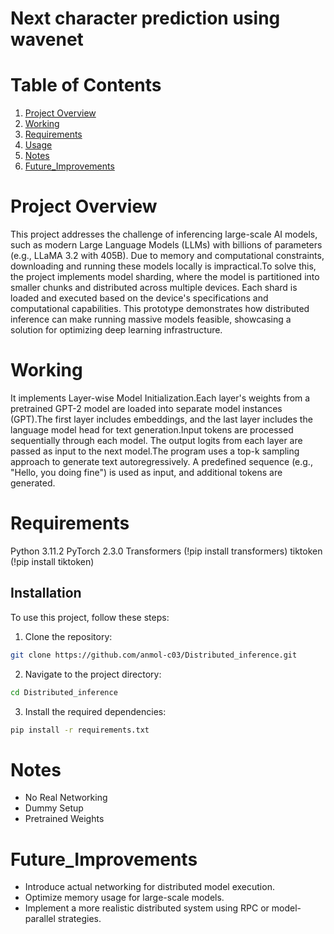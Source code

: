 # Next character prediction using wavenet


# Table of Contents
1. [Project Overview](#project-overview)
2. [Working](#Working)
3. [Requirements](#requirements)
4. [Usage](#usage)
5. [Notes](#notes)
6. [Future_Improvements](#Future_Improvements)

# Project Overview
This project addresses the challenge of inferencing large-scale AI models, such as modern Large Language Models (LLMs) with billions of parameters (e.g., LLaMA 3.2 with 405B). Due to memory and computational constraints, downloading and running these models locally is impractical.To solve this, the project implements model sharding, where the model is partitioned into smaller chunks and distributed across multiple devices. Each shard is loaded and executed based on the device's specifications and computational capabilities. This prototype demonstrates how distributed inference can make running massive models feasible, showcasing a solution for optimizing deep learning infrastructure.



# Working

It implements Layer-wise Model Initialization.Each layer's weights from a pretrained GPT-2 model are loaded into separate model instances (GPT).The first layer includes embeddings, and the last layer includes the language model head for text generation.Input tokens are processed sequentially through each model. The output logits from each layer are passed as input to the next model.The program uses a top-k sampling approach to generate text autoregressively. A predefined sequence (e.g., "Hello, you doing fine") is used as input, and additional tokens are generated.


# Requirements

Python 3.11.2
PyTorch  2.3.0
Transformers (!pip install transformers)
tiktoken (!pip install tiktoken)


## Installation

To use this project, follow these steps:

1. Clone the repository:
```bash
git clone https://github.com/anmol-c03/Distributed_inference.git
```

2. Navigate to the project directory:
```bash
cd Distributed_inference
```


3. Install the required dependencies:
```bash
pip install -r requirements.txt
```

# Notes

- No Real Networking
- Dummy Setup
- Pretrained Weights

# Future_Improvements

- Introduce actual networking for distributed model execution.
- Optimize memory usage for large-scale models.
- Implement a more realistic distributed system using RPC or model-parallel strategies.
